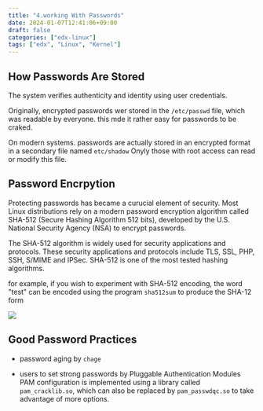 ```yaml
---
title: "4.working With Passwords"
date: 2024-01-07T12:41:06+09:00
draft: false
categories: ["edx-linux"]
tags: ["edx", "Linux", "Kernel"]
---
```


## How Passwords Are Stored

The system verifies authenticity and identity using user credentials.

Originally, encrypted passwords wer stored in the `/etc/passwd` file, which was readable by everyone. this mde it rather easy for passwords to be craked.

On modern systems. passwords are actually stored in an encrypted format in a secondary file named `etc/shadow` Onyly those with root access can read or modify this file.

## Password Encrpytion

Protecting passwords has became a curucial element of security. Most Linux distributions rely on a modern password encryption algorithm called SHA-512 (Secure Hashing Algorithm 512 bits), developed by the U.S. National Security Agency (NSA) to encrypt passwords.

The SHA-512 algorithm is widely used for security applications and protocols. These security applications and protocols include TLS, SSL, PHP, SSH, S/MIME and IPSec. SHA-512 is one of the most tested hashing algorithms.

for example, if you wish to experiment with SHA-512 encoding, the word "test" can be encoded using the program `sha512sum` to produce the SHA-12 form

![](https://courses.edx.org/assets/courseware/v1/2b48e41c1608e121d66b9dbaf424a6c6/asset-v1:LinuxFoundationX+LFS101x+1T2023+type@asset+block/sha512rhel7.png)

## Good Password Practices

- password aging
  by `chage`

- users to set strong passwords
  by Pluggable Authentication Modules
  PAM configuration is implemented using a library called `pam_cracklib.so`, which can also be replaced by `pam_passwdqc.so` to take advantage of more options.
